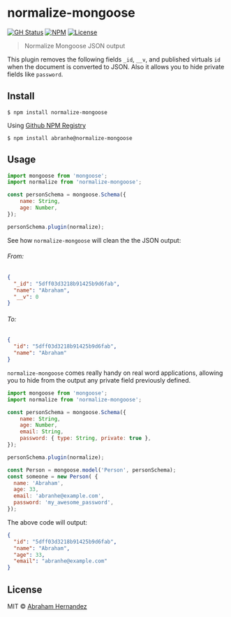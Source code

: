 # normalize-mongoose

[![GH Status](https://github.com/abranhe/normalize-mongoose/workflows/build/badge.svg)](https://github.com/abranhe/normalize-mongoose/actions)
[![NPM](https://img.shields.io/npm/v/normalize-mongoose)](https://npmjs.org/normalize-mongoose)
[![License](https://img.shields.io/npm/l/normalize-mongoose)](https://npmjs.org/normalize-mongoose)

> Normalize Mongoose JSON output

This plugin removes the following fields `_id`, `__v`, and published virtuals `id` when the document is converted to JSON. Also it allows you to hide private fields like `password`.

## Install

```
$ npm install normalize-mongoose
```

Using [Github NPM Registry](https://github.com/features/packages)

```
$ npm install abranhe@normalize-mongoose
```

## Usage

```js
import mongoose from 'mongoose';
import normalize from 'normalize-mongoose';

const personSchema = mongoose.Schema({
    name: String,
    age: Number,
});

personSchema.plugin(normalize);
```

See how `normalize-mongoose` will clean the the JSON output:

###### From:

```json
{
  "_id": "5dff03d3218b91425b9d6fab",
  "name": "Abraham",
  "__v": 0
}
```

###### To:

```json
{
  "id": "5dff03d3218b91425b9d6fab",
  "name": "Abraham"
}
```

`normalize-mongoose` comes really handy on real word applications, allowing you to hide from the output any private field previously defined.

```js
import mongoose from 'mongoose';
import normalize from 'normalize-mongoose';

const personSchema = mongoose.Schema({
    name: String,
    age: Number,
    email: String,
    password: { type: String, private: true },
});

personSchema.plugin(normalize);

const Person = mongoose.model('Person', personSchema);
const someone = new Person( {
  name: 'Abraham',
  age: 33,
  email: 'abranhe@example.com',
  password: 'my_awesome_password',
});
```

The above code will output:

```json
{
  "id": "5dff03d3218b91425b9d6fab",
  "name": "Abraham",
  "age": 33,
  "email": "abranhe@example.com"
}
```

## License

MIT © [Abraham Hernandez](https://abranhe.com)
